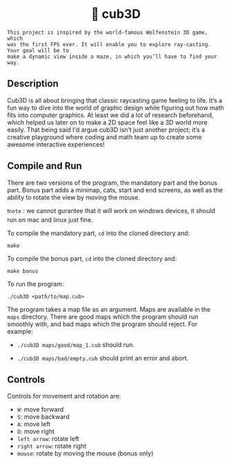 <h1 align="center">
	📖 cub3D
</h1>

```
This project is inspired by the world-famous Wolfenstein 3D game, which
was the first FPS ever. It will enable you to explore ray-casting. Your goal will be to
make a dynamic view inside a maze, in which you’ll have to find your way.
```

## Description
Cub3D is all about bringing that classic raycasting game feeling to life. It’s a fun way to dive into the world of graphic design while figuring out how math fits into computer graphics. At least we did a lot of research beforehand, which helped us later on to make a 2D space feel like a 3D world more easily. That being said I'd argue cub3D isn’t just another project; it’s a creative playground where coding and math team up to create some awesome interactive experiences!

## Compile and Run

There are two versions of the program, the mandatory part and the bonus part. Bonus part adds a minimap, cats, start and end screens, as well as the ability to rotate the view by moving the mouse.

`❗note` : we cannot gurantee that it will work on windows devices, it should run on mac and linux just fine.

To compile the mandatory part, `cd` into the cloned directory and:

```shell
make
```

To compile the bonus part, `cd` into the cloned directory and:

```shell
make bonus
```

To run the program:

```shell
./cub3D <path/to/map.cub>
```

The program takes a map file as an argument. Maps are available in the `maps` directory. There are good maps which the program should run smoothly with, and bad maps which the program should reject.
For example:

- `./cub3D maps/good/map_1.cub` should run.

- `./cub3D maps/bad/empty.cub` should print an error and abort.

## Controls

Controls for movement and rotation are:

- `W`: move forward
- `S`: move backward
- `A`: move left
- `D`: move right
- `left arrow`: rotate left
- `right arrow`: rotate right
- `mouse`: rotate by moving the mouse (bonus only)
